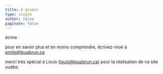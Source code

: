 ```yaml
---
title: À propos
type: single
author: false
paginate: false
---
```


écrire

pour en savoir plus et en moins comprendre, écrivez-moé à [emile@loupbrun.ca](mailto:emile@loupbrun.ca)  

merci très spécial à Louis ([louis@loupbrun.ca](mailto:louis@loupbrun.ca)) pour la réalisation de ce site ouèbe
